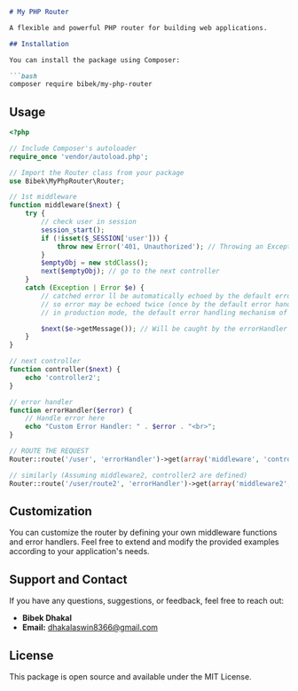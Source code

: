 ```markdown
# My PHP Router

A flexible and powerful PHP router for building web applications.

## Installation

You can install the package using Composer:

```bash
composer require bibek/my-php-router
```

## Usage

```php
<?php

// Include Composer's autoloader
require_once 'vendor/autoload.php';

// Import the Router class from your package
use Bibek\MyPhpRouter\Router;

// 1st middleware
function middleware($next) {
    try {
        // check user in session
        session_start();
        if (!isset($_SESSION['user'])) {
            throw new Error('401, Unauthorized'); // Throwing an Exception
        }
        $emptyObj = new stdClass();
        next($emptyObj); // go to the next controller
    }
    catch (Exception | Error $e) {
        // catched error ll be automatically echoed by the default error handling mechanism of PHP dev mode (php ini settings)
        // so error may be echoed twice (once by the default error handling mechanism of PHP dev mode and once by your error handler)
        // in production mode, the default error handling mechanism of PHP will not echo the error

        $next($e->getMessage()); // Will be caught by the errorHandler
    }
}

// next controller
function controller($next) {
    echo 'controller2';
}

// error handler
function errorHandler($error) {
    // Handle error here
    echo "Custom Error Handler: " . $error . "<br>";
}

// ROUTE THE REQUEST
Router::route('/user', 'errorHandler')->get(array('middleware', 'controller'));

// similarly (Assuming middleware2, controller2 are defined)
Router::route('/user/route2', 'errorHandler')->get(array('middleware2', 'controller2'));
```

## Customization

You can customize the router by defining your own middleware functions and error handlers. Feel free to extend and modify the provided examples according to your application's needs.

## Support and Contact

If you have any questions, suggestions, or feedback, feel free to reach out:

- **Bibek Dhakal**
- **Email:** dhakalaswin8366@gmail.com

## License
This package is open source and available under the MIT License.

```


